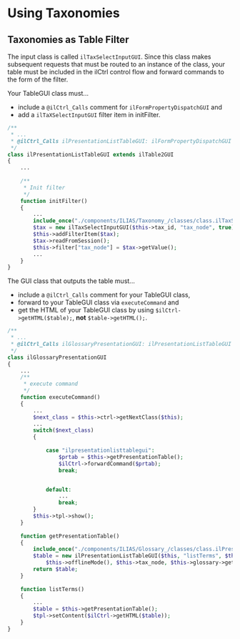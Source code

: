 # Using Taxonomies

## Taxonomies as Table Filter

The input class is called `ilTaxSelectInputGUI`. Since this class makes subsequent requests that must be routed to an instance of the class, your table must be included in the ilCtrl control flow and forward commands to the form of the filter.

Your TableGUI class must...

- include a `@ilCtrl_Calls` comment for `ilFormPropertyDispatchGUI` and
- add a `ilTaXSelectInputGUI` filter item in initFilter.

```php
/**
 * ...
 * @ilCtrl_Calls ilPresentationListTableGUI: ilFormPropertyDispatchGUI
 */
class ilPresentationListTableGUI extends ilTable2GUI
{   
    ...
 
    /**
     * Init filter
     */
    function initFilter()
    {
        ...
        include_once("./components/ILIAS/Taxonomy_/classes/class.ilTaxSelectInputGUI.php");
        $tax = new ilTaxSelectInputGUI($this->tax_id, "tax_node", true);
        $this->addFilterItem($tax);
        $tax->readFromSession();
        $this->filter["tax_node"] = $tax->getValue();
        ...
    }
}
```

The GUI class that outputs the table must...

- include a `@ilCtrl_Calls` comment for your TableGUI class,
- forward to your TableGUI class via `executeCommand` and
- get the HTML of your TableGUI class by using `$ilCtrl->getHTML($table);`, **not** `$table->getHTML();`.

```php
/**
 * ...
 * @ilCtrl_Calls ilGlossaryPresentationGUI: ilPresentationListTableGUI
 */
class ilGlossaryPresentationGUI
{
    ...
    /**
     * execute command
     */
    function executeCommand()
    {
        ...
        $next_class = $this->ctrl->getNextClass($this);
        ...
        switch($next_class)
        {
 
            case "ilpresentationlisttablegui":
                $prtab = $this->getPresentationTable();
                $ilCtrl->forwardCommand($prtab);
                break;


            default:
                ...
                break;
        }
        $this->tpl->show();
    }
 
    function getPresentationTable()
    {
        include_once("./components/ILIAS/Glossary_/classes/class.ilPresentationListTableGUI.php");
        $table = new ilPresentationListTableGUI($this, "listTerms", $this->glossary,
            $this->offlineMode(), $this->tax_node, $this->glossary->getTaxonomyId());
        return $table;
    }
 
    function listTerms()
    {
        ...
        $table = $this->getPresentationTable();
        $tpl->setContent($ilCtrl->getHTML($table));
    }
}
```